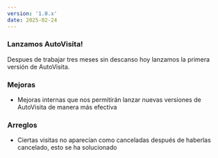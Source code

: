 ```yaml
---
version: '1.0.x'
date: 2025-02-24
---
```


### Lanzamos AutoVisita!

Despues de trabajar tres meses sin descanso hoy lanzamos la primera versión de AutoVisita.

<!-- ### Otros

- Fixed an issue with cursor visibility during screen recordings
- Resolved playback issues on certain browsers
- Fixed export failures on large video files -->

### Mejoras

- Mejoras internas que nos permitirán lanzar nuevas versiones de AutoVisita de manera más efectiva

### Arreglos

- Ciertas visitas no aparecían como canceladas después de haberlas cancelado, esto se ha solucionado

<!-- _No ha habido que arreglar nada_ -->
